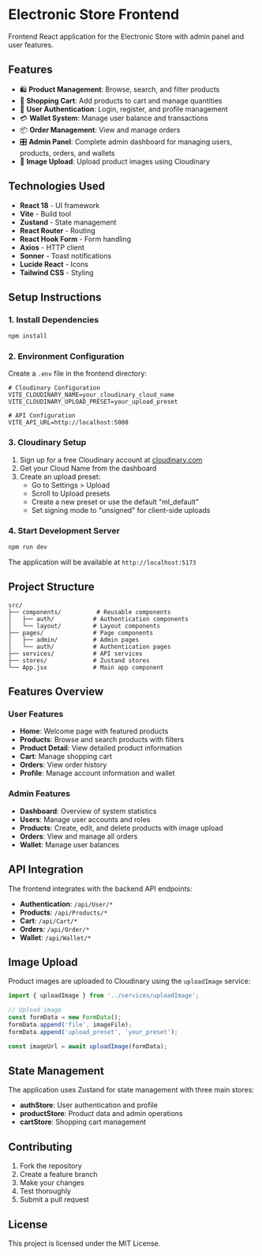 # Electronic Store Frontend

Frontend React application for the Electronic Store with admin panel and user features.

## Features

- 🛍️ **Product Management**: Browse, search, and filter products
- 🛒 **Shopping Cart**: Add products to cart and manage quantities
- 👤 **User Authentication**: Login, register, and profile management
- 💳 **Wallet System**: Manage user balance and transactions
- 📦 **Order Management**: View and manage orders
- 🎛️ **Admin Panel**: Complete admin dashboard for managing users, products, orders, and wallets
- 📸 **Image Upload**: Upload product images using Cloudinary

## Technologies Used

- **React 18** - UI framework
- **Vite** - Build tool
- **Zustand** - State management
- **React Router** - Routing
- **React Hook Form** - Form handling
- **Axios** - HTTP client
- **Sonner** - Toast notifications
- **Lucide React** - Icons
- **Tailwind CSS** - Styling

## Setup Instructions

### 1. Install Dependencies

```bash
npm install
```

### 2. Environment Configuration

Create a `.env` file in the frontend directory:

```env
# Cloudinary Configuration
VITE_CLOUDINARY_NAME=your_cloudinary_cloud_name
VITE_CLOUDINARY_UPLOAD_PRESET=your_upload_preset

# API Configuration
VITE_API_URL=http://localhost:5000
```

### 3. Cloudinary Setup

1. Sign up for a free Cloudinary account at [cloudinary.com](https://cloudinary.com)
2. Get your Cloud Name from the dashboard
3. Create an upload preset:
   - Go to Settings > Upload
   - Scroll to Upload presets
   - Create a new preset or use the default "ml_default"
   - Set signing mode to "unsigned" for client-side uploads

### 4. Start Development Server

```bash
npm run dev
```

The application will be available at `http://localhost:5173`

## Project Structure

```
src/
├── components/          # Reusable components
│   ├── auth/           # Authentication components
│   └── layout/         # Layout components
├── pages/              # Page components
│   ├── admin/          # Admin pages
│   └── auth/           # Authentication pages
├── services/           # API services
├── stores/             # Zustand stores
└── App.jsx             # Main app component
```

## Features Overview

### User Features
- **Home**: Welcome page with featured products
- **Products**: Browse and search products with filters
- **Product Detail**: View detailed product information
- **Cart**: Manage shopping cart
- **Orders**: View order history
- **Profile**: Manage account information and wallet

### Admin Features
- **Dashboard**: Overview of system statistics
- **Users**: Manage user accounts and roles
- **Products**: Create, edit, and delete products with image upload
- **Orders**: View and manage all orders
- **Wallet**: Manage user balances

## API Integration

The frontend integrates with the backend API endpoints:

- **Authentication**: `/api/User/*`
- **Products**: `/api/Products/*`
- **Cart**: `/api/Cart/*`
- **Orders**: `/api/Order/*`
- **Wallet**: `/api/Wallet/*`

## Image Upload

Product images are uploaded to Cloudinary using the `uploadImage` service:

```javascript
import { uploadImage } from '../services/uploadImage';

// Upload image
const formData = new FormData();
formData.append('file', imageFile);
formData.append('upload_preset', 'your_preset');

const imageUrl = await uploadImage(formData);
```

## State Management

The application uses Zustand for state management with three main stores:

- **authStore**: User authentication and profile
- **productStore**: Product data and admin operations
- **cartStore**: Shopping cart management

## Contributing

1. Fork the repository
2. Create a feature branch
3. Make your changes
4. Test thoroughly
5. Submit a pull request

## License

This project is licensed under the MIT License.
